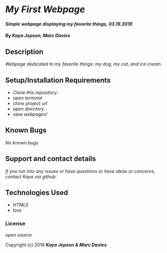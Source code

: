 # _My First Webpage_

#### _Simple webpage displaying my favorite things, 03.19.2019_

#### By _**Kaya Jepson, Marc Davies**_

## Description

_Webpage dedicated to my favorite things: my dog, my cat, and ice cream._

## Setup/Installation Requirements

* _Clone this repository:_
* _open terminal_
* _clone project url_
* _open directory_
* _view webpages!_


## Known Bugs

_No known bugs_

## Support and contact details

_If you run into any issues or have questions or have ideas or concerns, contact Kaya via github._

## Technologies Used

* _HTML5_
* _love_

### License

*open source*

Copyright (c) 2019 **_Kaya Jepson & Marc Davies_**
